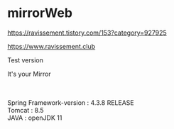 # mirrorWeb
https://ravissement.tistory.com/153?category=927925

https://www.ravissement.club

Test version

It's your Mirror<br>
<br>
<br>






Spring Framework-version : 4.3.8 RELEASE <br>
Tomcat : 8.5 <br>
JAVA : openJDK 11 <br>
